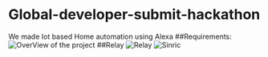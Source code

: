 # Global-developer-submit-hackathon
We made Iot based Home automation using Alexa
##Requirements:
![OverView of the project](https://github.com/NirmalKnock/images/blob/master/iot.jpg)
##Relay
![Relay](https://github.com/NirmalKnock/images/blob/master/relay.jfif)
![Sinric]()
